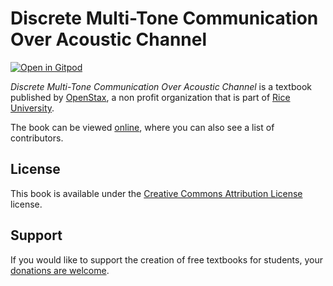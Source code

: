 # Discrete Multi-Tone Communication Over Acoustic Channel

[![Open in Gitpod](https://gitpod.io/button/open-in-gitpod.svg)](https://gitpod.io/from-referrer/)

_Discrete Multi-Tone Communication Over Acoustic Channel_ is a textbook published by [OpenStax](https://openstax.org/), a non profit organization that is part of [Rice University](https://www.rice.edu/).

The book can be viewed [online](https://github.com/cnx-user-books/cnxbook-discrete-multi-tone-communication-over-acoustic-channel/releases/latest), where you can also see a list of contributors.

## License
This book is available under the [Creative Commons Attribution License](./LICENSE) license.

## Support
If you would like to support the creation of free textbooks for students, your [donations are welcome](https://riceconnect.rice.edu/donation/support-openstax-banner).
